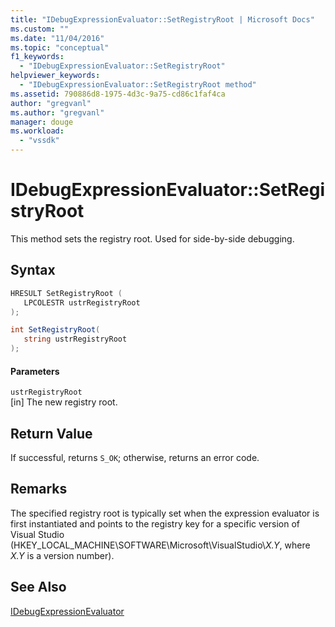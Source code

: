 ```yaml
---
title: "IDebugExpressionEvaluator::SetRegistryRoot | Microsoft Docs"
ms.custom: ""
ms.date: "11/04/2016"
ms.topic: "conceptual"
f1_keywords: 
  - "IDebugExpressionEvaluator::SetRegistryRoot"
helpviewer_keywords: 
  - "IDebugExpressionEvaluator::SetRegistryRoot method"
ms.assetid: 790886d8-1975-4d3c-9a75-cd86c1faf4ca
author: "gregvanl"
ms.author: "gregvanl"
manager: douge
ms.workload: 
  - "vssdk"
---
```

# IDebugExpressionEvaluator::SetRegistryRoot
This method sets the registry root. Used for side-by-side debugging.  
  
## Syntax  
  
```cpp  
HRESULT SetRegistryRoot (   
   LPCOLESTR ustrRegistryRoot  
);  
```  
  
```csharp  
int SetRegistryRoot(  
   string ustrRegistryRoot  
);  
```  
  
#### Parameters  
 `ustrRegistryRoot`  
 [in] The new registry root.  
  
## Return Value  
 If successful, returns `S_OK`; otherwise, returns an error code.  
  
## Remarks  
 The specified registry root is typically set when the expression evaluator is first instantiated and points to the registry key for a specific version of Visual Studio (HKEY_LOCAL_MACHINE\SOFTWARE\Microsoft\VisualStudio\\*X.Y*, where *X.Y* is a version number).  
  
## See Also  
 [IDebugExpressionEvaluator](../../../extensibility/debugger/reference/idebugexpressionevaluator.md)